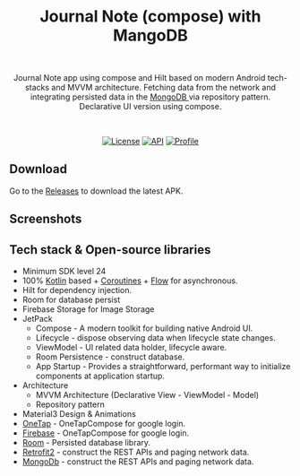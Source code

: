 
<h1 align="center">Journal Note (compose) with MangoDB</h1></br>
<p align="center">  
Journal Note app using compose and Hilt based on modern Android tech-stacks and MVVM architecture. Fetching data from the network and integrating persisted data in the <a href="https://mongodb.com" target="_blank"> MongoDB </a> via repository pattern.<br> Declarative UI version using compose.
</p>
</br>

<p align="center">
  <a href="https://opensource.org/licenses/Apache-2.0"><img alt="License" src="https://img.shields.io/badge/License-Apache%202.0-blue.svg"/></a>
  <a href="https://android-arsenal.com/api?level=24"><img alt="API" src="https://img.shields.io/badge/API-24%2B-brightgreen.svg?style=flat"/></a>
  <a href="https://github.com/setiawanboedy"><img alt="Profile" src="https://img.shields.io/badge/Github-Setiawanboedy-2ea44f"/></a> 
</p>

## Download
Go to the [Releases](https://github.com/setiawanboedy/diary-note/releases) to download the latest APK.

## Screenshots
<p align="center">

[//]: # (<img src="https://user-images.githubusercontent.com/24237865/93901108-238eb000-fd31-11ea-9fac-c9ba1eca146c.gif" width="270"/>)

[//]: # (<img src="/preview/preview0.gif" width="270"/>)

[//]: # (<img src="/preview/preview1.gif" width="270"/>)
</p>

## Tech stack & Open-source libraries
- Minimum SDK level 24
- 100% [Kotlin](https://kotlinlang.org/) based + [Coroutines](https://github.com/Kotlin/kotlinx.coroutines) + [Flow](https://kotlin.github.io/kotlinx.coroutines/kotlinx-coroutines-core/kotlinx.coroutines.flow/) for asynchronous.
- Hilt for dependency injection.
- Room for database persist
- Firebase Storage for Image Storage
- JetPack
    - Compose - A modern toolkit for building native Android UI.
    - Lifecycle - dispose observing data when lifecycle state changes.
    - ViewModel - UI related data holder, lifecycle aware.
    - Room Persistence - construct database.
    - App Startup - Provides a straightforward, performant way to initialize components at application startup.
- Architecture
    - MVVM Architecture (Declarative View - ViewModel - Model)
    - Repository pattern
- Material3 Design & Animations
- [OneTap](https://github.com/JakeWharton/timber) - OneTapCompose for google login.
- [Firebase](https://firebase.google.com/docs/android/setup) - OneTapCompose for google login.
- [Room](https://developer.android.com/jetpack/androidx/releases/room) - Persisted database library.
- [Retrofit2](https://github.com/square/retrofit) - construct the REST APIs and paging network data.
- [MongoDb](https://github.com/mongodb/stitch-android-sdk) - construct the REST APIs and paging network data.
